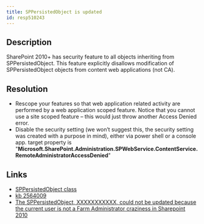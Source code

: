```yaml
---
title: SPPersistedObject is updated
id: resp510243
---
```


## Description
SharePoint 2010+ has security feature to all objects inheriting from SPPersistedObject. This feature explicitly disallows modification of SPPersistedObject objects from content web applications (not CA).

## Resolution

- Rescope your features so that web application related activity are performed by a web application scoped feature. Notice that you cannot use a site scoped feature – this would just throw another Access Denied error.
- Disable the security setting (we won’t suggest this, the security setting was created with a purpose in mind), either via power shell or a console app. target property is "**Microsoft.SharePoint.Administration.SPWebService.ContentService.RemoteAdministratorAccessDenied**"

## Links
- [SPPersistedObject class](https://msdn.microsoft.com/en-us/library/microsoft.sharepoint.administration.sppersistedobject.aspx)
- [kb 2564009](https://support.microsoft.com/en-gb/kb/2564009/en-us)
- [The SPPersistedObject, XXXXXXXXXXX, could not be updated because the current user is not a Farm Administrator craziness in Sharepoint 2010](http://unclepaul84.blogspot.ru/2010/06/sppersistedobject-xxxxxxxxxxx-could-not.html)
